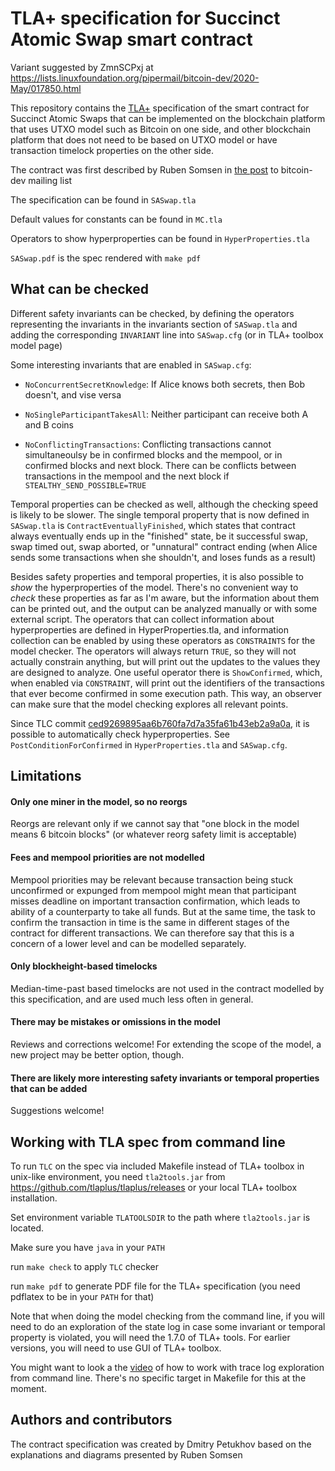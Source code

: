 # TLA+ specification for Succinct Atomic Swap smart contract

Variant suggested by ZmnSCPxj at https://lists.linuxfoundation.org/pipermail/bitcoin-dev/2020-May/017850.html

This repository contains the [TLA+](https://lamport.azurewebsites.net/tla/tla.html)
specification of the smart contract for Succinct Atomic Swaps
that can be implemented on the blockchain platform that uses UTXO model
such as Bitcoin on one side, and other blockchain platform that does not need
to be based on UTXO model or have transaction timelock properties
on the other side.

The contract was first described by Ruben Somsen in
[the post](https://lists.linuxfoundation.org/pipermail/bitcoin-dev/2020-May/017846.html)
 to bitcoin-dev mailing list

The specification can be found in `SASwap.tla`

Default values for constants can be found in `MC.tla`

Operators to show hyperproperties can be found in `HyperProperties.tla`

`SASwap.pdf` is the spec rendered with `make pdf`

## What can be checked

Different safety invariants can be checked, by defining the
operators representing the invariants in the invariants section
of `SASwap.tla` and adding the corresponding `INVARIANT` line
into `SASwap.cfg` (or in TLA+ toolbox model page)

Some interesting invariants that are enabled in `SASwap.cfg`:

- `NoConcurrentSecretKnowledge`:
  If Alice knows both secrets, then Bob doesn't, and vise versa

- `NoSingleParticipantTakesAll`:
  Neither participant can receive both A and B coins

- `NoConflictingTransactions`:
  Conflicting transactions cannot simultaneoulsy be in confirmed
  blocks and the mempool, or in confirmed blocks and next block.
  There can be conflicts between transactions in the mempool
  and the next block if `STEALTHY_SEND_POSSIBLE=TRUE`

Temporal properties can be checked as well, although the checking
speed is likely to be slower. The single temporal property that
is now defined in `SASwap.tla` is `ContractEventuallyFinished`,
which states that contract always eventually ends up in the "finished"
state, be it successful swap, swap timed out, swap aborted,
or "unnatural" contract ending (when Alice sends some transactions when
she shouldn't, and loses funds as a result)

Besides safety properties and temporal properties, it is also
possible to *show* the hyperproperties of the model. There's no convenient
way to *check* these properties as far as I'm aware, but the information
about them can be printed out, and the output can be analyzed manually
or with some external script. The operators that can collect information
about hyperproperties are defined in HyperProperties.tla, and information
collection can be enabled by using these operators as `CONSTRAINTS` for
the model checker. The operators will always return `TRUE`, so they will
not actually constrain anything, but will print out the updates to
the values they are designed to analyze. One useful operator there is
`ShowConfirmed`, which, when enabled via `CONSTRAINT`, will print out
the identifiers of the transactions that ever become confirmed in some
execution path. This way, an observer can make sure that the model
checking explores all relevant points.

Since TLC commit [ced9269895aa6b760fa7d7a35fa61b43eb2a9a0a](https://github.com/tlaplus/tlaplus/commit/ced9269895aa6b760fa7d7a35fa61b43eb2a9a0a), it is possible to automatically check hyperproperties. See `PostConditionForConfirmed` in `HyperProperties.tla` and `SASwap.cfg`.

## Limitations

#### Only one miner in the model, so no reorgs

Reorgs are relevant only if we cannot say that
"one block in the model means 6 bitcoin blocks"
(or whatever reorg safety limit is acceptable)

#### Fees and mempool priorities are not modelled

Mempool priorities may be relevant because transaction being stuck
unconfirmed or expunged from mempool might mean that participant
misses deadline on important transaction confirmation, which leads
to ability of a counterparty to take all funds. But at the same time,
the task to confirm the transaction in time is the same in different
stages of the contract for different transactions. We can therefore
say that this is a concern of a lower level and can be modelled
separately.

#### Only blockheight-based timelocks

Median-time-past based timelocks are not used in the contract modelled
by this specification, and are used much less often in general.

#### There may be mistakes or omissions in the model

Reviews and corrections welcome! For extending the scope of the model,
a new project may be better option, though.

#### There are likely more interesting safety invariants or temporal properties that can be added

Suggestions welcome!

## Working with TLA spec from command line

To run `TLC` on the spec via included Makefile instead of
TLA+ toolbox in unix-like environment, you need `tla2tools.jar`
from https://github.com/tlaplus/tlaplus/releases or your local
TLA+ toolbox installation.

Set environment variable `TLATOOLSDIR` to the path where
`tla2tools.jar` is located.

Make sure you have `java` in your `PATH`

run `make check` to apply `TLC` checker

run `make pdf` to generate PDF file for the TLA+ specification
(you need pdflatex to be in your `PATH` for that)

Note that when doing the model checking from the command line,
if you will need to do an exploration of the state log in case some invariant
or temporal property is violated, you will need the 1.7.0 of TLA+ tools.
For earlier versions, you will need to use GUI of TLA+ toolbox.

You might want to look a the [video](https://www.youtube.com/watch?v=pTN3nHvSm84&feature=youtu.be)
of how to work with trace log exploration from command line.
There's no specific target in Makefile for this at the moment.

## Authors and contributors

The contract specification was created by Dmitry Petukhov
based on the explanations and diagrams presented by Ruben Somsen
